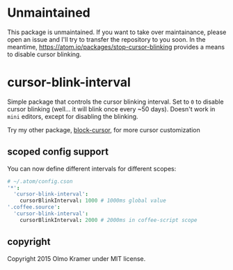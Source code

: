 # Unmaintained

This package is unmaintained. If you want to take over maintainance, please open an issue and I'll try to transfer the repository to you soon. In the meantime, https://atom.io/packages/stop-cursor-blinking provides a means to disable cursor blinking.

# cursor-blink-interval

Simple package that controls the cursor blinking interval. Set to `0` to disable cursor blinking (well... it will blink once every ~50 days).
Doesn't work in `mini` editors, except for disabling the blinking.

Try my other package, [block-cursor](https://atom.io/packages/block-cursor), for more cursor customization

## scoped config support

You can now define different intervals for different scopes:

```cson
# ~/.atom/config.cson
'*':
  'cursor-blink-interval':
    cursorBlinkInterval: 1000 # 1000ms global value
'.coffee.source':
  'cursor-blink-interval':
    cursorBlinkInterval: 2000 # 2000ms in coffee-script scope
```

## copyright

Copyright 2015 Olmo Kramer under MIT license.
